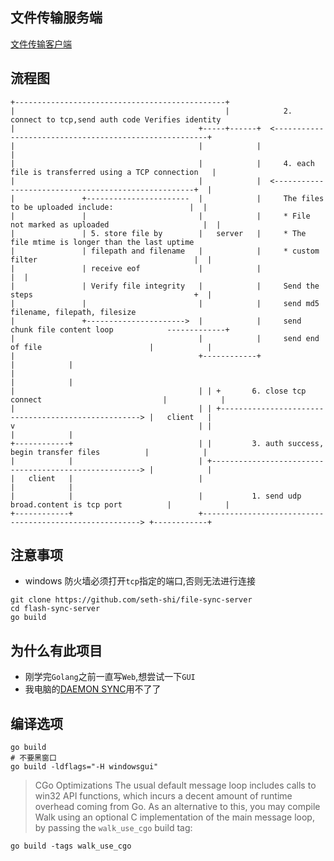 ## 文件传输服务端
[文件传输客户端](https://github.com/seth-shi/file-sync-client)

## 流程图
```
+-----------------------------------------------+
|                                               |            2. connect to tcp,send auth code Verifies identity
|                                         +-----+------+  <-------------------------------------------------------+
|                                         |            |                                                          |
|                                         |            |     4. each file is transferred using a TCP connection   |
|                                         |            |  <----------------------------------------------------+  |
|               +-----------------------  |            |     The files to be uploaded include:                 |  |
|               |                         |            |     * File not marked as uploaded                     |  |
|               | 5. store file by        |   server   |     * The file mtime is longer than the last uptime
|               | filepath and filename   |            |     * custom filter                                   |  |
|               | receive eof             |            |                                                       |  |
|               | Verify file integrity   |            |     Send the steps                                    +  |
|               |                         |            |     send md5 filename, filepath, filesize
|               +---------------------->  |            |     send chunk file content loop            -------------+
|                                         |            |     send end of file                        |            |
|                                         +------------+                                             |            |
|                                                                                                    |            |
|                                         | | +       6. close tcp connect                           |            |
|                                         | | +----------------------------------------------------> |   client   |
v                                         | |                                                        |            |
+------------+                            | |         3. auth success, begin transfer files          |            |
|            |                            | +------------------------------------------------------> |            |
|   client   |                            |                                                          |            |
|            |                            |           1. send udp broad.content is tcp port          |            |
+------------+                            +--------------------------------------------------------> +------------+

```

## 注意事项
* windows 防火墙必须打开`tcp`指定的端口,否则无法进行连接

```shell script
git clone https://github.com/seth-shi/file-sync-server
cd flash-sync-server
go build
```

## 为什么有此项目
* 刚学完`Golang`之前一直写`Web`,想尝试一下`GUI`
* 我电脑的[DAEMON SYNC](https://daemonsync.me/home)用不了了

## 编译选项
```
go build
# 不要黑窗口
go build -ldflags="-H windowsgui"
```

> CGo Optimizations
> The usual default message loop includes calls to win32 API functions, which incurs a decent amount of runtime overhead coming from Go. As an alternative to this, you may compile Walk using an optional C implementation of the main message loop, by passing the `walk_use_cgo` build tag:
```
go build -tags walk_use_cgo
```